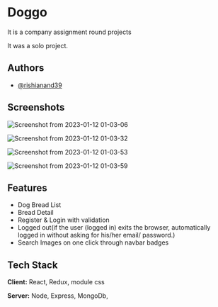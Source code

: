 # Doggo

It is a company assignment round projects

 It was a solo project.


## Authors

- [@rishianand39](https://www.github.com/rishianand39)



    
## Screenshots

![Screenshot from 2023-01-12 01-03-06](https://user-images.githubusercontent.com/97423069/211900919-c01de015-4634-40ab-8ce5-4eb881e534b1.png)


![Screenshot from 2023-01-12 01-03-32](https://user-images.githubusercontent.com/97423069/211900926-62c68360-725e-4b4e-825a-064cd1cb8512.png)


![Screenshot from 2023-01-12 01-03-53](https://user-images.githubusercontent.com/97423069/211900936-f9507af6-9cbd-43cb-93bf-7b11833c95e6.png)


![Screenshot from 2023-01-12 01-03-59](https://user-images.githubusercontent.com/97423069/211900941-d771683f-73c7-49f0-8502-2e0996b42037.png)


## Features

- Dog Bread List
- Bread Detail 
- Register & Login with validation
- Logged out(if the user (logged in) exits the browser, automatically logged in without asking for his/her email/
password.)
- Search Images on one click through navbar badges




## Tech Stack

**Client:** React, Redux, module css

**Server:** Node, Express, MongoDb,

